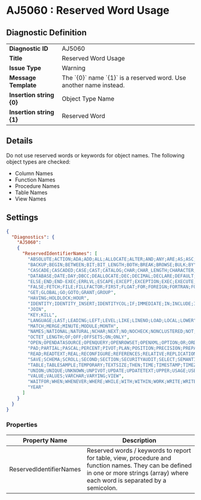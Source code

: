 # AJ5060 : Reserved Word Usage

## Diagnostic Definition

<table>
  <tr>
    <td class="header"><b>Diagnostic ID</b></td>
    <td>AJ5060</td>
  </tr>
  <tr>
    <td class="header"><b>Title</b></td>
    <td>Reserved Word Usage</td>
  </tr>
  <tr>
    <td class="header"><b>Issue Type</b></td>
    <td>Warning</td>
  </tr>
  <tr>
    <td class="header"><b>Message Template</b></td>
    <td>The `{0}` name `{1}` is a reserved word. Use another name instead.</td>
  </tr>
    <tr>
    <td class="header"><b>Insertion string {0}</b></td>
    <td>Object Type Name</td>
  </tr>
  <tr>
    <td class="header"><b>Insertion string {1}</b></td>
    <td>Reserved Word</td>
  </tr>

</table>

## Details

Do not use reserved words or keywords for object names. The following object types are checked:

- Column Names
- Function Names
- Procedure Names
- Table Names
- View Names


## Settings

```json
{
  "Diagnostics": {
    "AJ5060":
    {
      "ReservedIdentifierNames": [
        "ABSOLUTE;ACTION;ADA;ADD;ALL;ALLOCATE;ALTER;AND;ANY;ARE;AS;ASC;ASSERTION;AT;AUTHORIZATION;AVG",
        "BACKUP;BEGIN;BETWEEN;BIT;BIT_LENGTH;BOTH;BREAK;BROWSE;BULK;BY",
        "CASCADE;CASCADED;CASE;CAST;CATALOG;CHAR;CHAR_LENGTH;CHARACTER;CHARACTER_LENGTH;CHECK;CHECKPOINT;CLOSE;CLUSTERED;COALESCE;COLLATE;COLLATION;COLUMN;COMMIT;COMPUTE;CONNECT;CONNECTION;CONSTRAINT;CONSTRAINTS;CONTAINS;CONTAINSTABLE;CONTINUE;CONVERT;CORRESPONDING;COUNT;CREATE;CROSS;CURRENT;CURRENT_DATE;CURRENT_TIME;CURRENT_TIMESTAMP;CURRENT_USER;CURSOR",
        "DATABASE;DATE;DAY;DBCC;DEALLOCATE;DEC;DECIMAL;DECLARE;DEFAULT;DEFERRABLE;DEFERRED;DELETE;DENY;DESC;DESCRIBE;DESCRIPTOR;DIAGNOSTICS;DISCONNECT;DISK;DISTINCT;DISTRIBUTED;DOMAIN;DOUBLE;DROP;DUMP",
        "ELSE;END;END-EXEC;ERRLVL;ESCAPE;EXCEPT;EXCEPTION;EXEC;EXECUTE;EXISTS;EXIT;EXTERNAL;EXTRACT",
        "FALSE;FETCH;FILE;FILLFACTOR;FIRST;FLOAT;FOR;FOREIGN;FORTRAN;FOUND;FREETEXT;FREETEXTTABLE;FROM;FULL;FUNCTION",
        "GET;GLOBAL;GO;GOTO;GRANT;GROUP",
        "HAVING;HOLDLOCK;HOUR",
        "IDENTITY;IDENTITY_INSERT;IDENTITYCOL;IF;IMMEDIATE;IN;INCLUDE;INDEX;INDICATOR;INITIALLY;INNER;INPUT;INSENSITIVE;INSERT;INT;INTEGER;INTERSECT;INTERVAL;INTO;IS;ISOLATION",
        "JOIN",
        "KEY;KILL",
        "LANGUAGE;LAST;LEADING;LEFT;LEVEL;LIKE;LINENO;LOAD;LOCAL;LOWER",
        "MATCH;MERGE;MINUTE;MODULE;MONTH",
        "NAMES;NATIONAL;NATURAL;NCHAR;NEXT;NO;NOCHECK;NONCLUSTERED;NOT;NULL;NULLIF;NUMERIC",
        "OCTET_LENGTH;OF;OFF;OFFSETS;ON;ONLY",
        "OPEN;OPENDATASOURCE;OPENQUERY;OPENROWSET;OPENXML;OPTION;OR;ORDER;OUTER;OUTPUT;OVER;OVERLAPS",
        "PAD;PARTIAL;PASCAL;PERCENT;PIVOT;PLAN;POSITION;PRECISION;PREPARE;PRESERVE;PRIMARY;PRINT;PRIOR;PRIVILEGES;PROC;PROCEDURE;PUBLIC;RAISERROR",
        "READ;READTEXT;REAL;RECONFIGURE;REFERENCES;RELATIVE;REPLICATION;RESTORE;RESTRICT;RETURN;REVERT;REVOKE;RIGHT;ROLLBACK;ROWCOUNT;ROWGUIDCOL;ROWS;RULE",
        "SAVE;SCHEMA;SCROLL;SECOND;SECTION;SECURITYAUDIT;SELECT;SEMANTICKEYPHRASETABLE;SEMANTICSIMILARITYDETAILSTABLE;SEMANTICSIMILARITYTABLE;SESSION_USER;SET;SETUSER;SHUTDOWN;SIZE;SMALLINT;SOME;SPACE;SQLCA;SQLCODE;SQLERROR;SQLSTATE;SQLWARNING;STATISTICS;SUBSTRING;SUM;SYSTEM_USER",
        "TABLE;TABLESAMPLE;TEMPORARY;TEXTSIZE;THEN;TIME;TIMESTAMP;TIMEZONE_HOUR;TIMEZONE_MINUTE;TO;TOP;TRAILING;TRANSACTION;TRANSLATE;TRANSLATION;TRIGGER;TRIM;TRUE;TRUNCATE;TRY_CONVERT;TSEQUAL",
        "UNION;UNIQUE;UNKNOWN;UNPIVOT;UPDATE;UPDATETEXT;UPPER;USAGE;USE;USER;USING",
        "VALUE;VALUES;VARCHAR;VARYING;VIEW",
        "WAITFOR;WHEN;WHENEVER;WHERE;WHILE;WITH;WITHIN;WORK;WRITE;WRITETEXT",
        "YEAR"
      ]
    }
  }
}
```


### Properties

| Property Name           | Description                                                                                                                                                                        |
|-------------------------|------------------------------------------------------------------------------------------------------------------------------------------------------------------------------------|
| ReservedIdentifierNames | Reserved words / keywords to report for table, view, procedure and function names. They can be defined in one or more strings (array) where each word is separated by a semicolon. |




